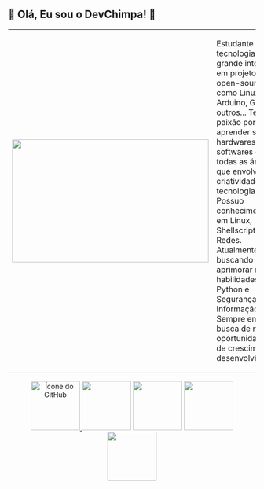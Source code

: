 <h2>🐒 Olá, Eu sou o DevChimpa! 🐒 </h2>

<table>
  <tr>
    <td>
      <img width='400' height='250' src="https://i.pinimg.com/originals/52/ce/57/52ce57e7e3cbb5a31cc7792180d734d9.gif"/>
    </td>
    <td>
      <p>
        Estudante de tecnologia com grande interesse em projetos open-source, como Linux e Arduino, Gimp e outros... 
        Tenho paixão por aprender sobre hardwares, softwares e todas as áreas que envolvem criatividade e tecnologia. Possuo conhecimentos em Linux, Shellscript e Redes.
        Atualmente estou buscando aprimorar minhas habilidades em Python e Segurança da Informação.
        Sempre em busca de novas oportunidades de crescimento e desenvolvimento.
      </p>
    </td>
  </tr>
</table>
 <div align="center">
  
<a href="https://github.com/devchimpa/arquivos_python">
        <img width="100" height="100" src="https://cdn-icons-png.flaticon.com/512/6124/6124995.png" alt="Ícone do GitHub">
    </a> <img width='100' height='100' src="https://cdn-icons-png.flaticon.com/512/5797/5797394.png"/> <img width='100' height='100' src="https://cdn-icons-png.flaticon.com/512/5968/5968350.png"/> <img width='100' height='100' src="https://img.icons8.com/?size=512&id=b4Y5rs3iBGqE&format=png"/> <img width='100' height='100' src="https://img.icons8.com/?size=512&id=63150&format=png"/>

  </div>
 
